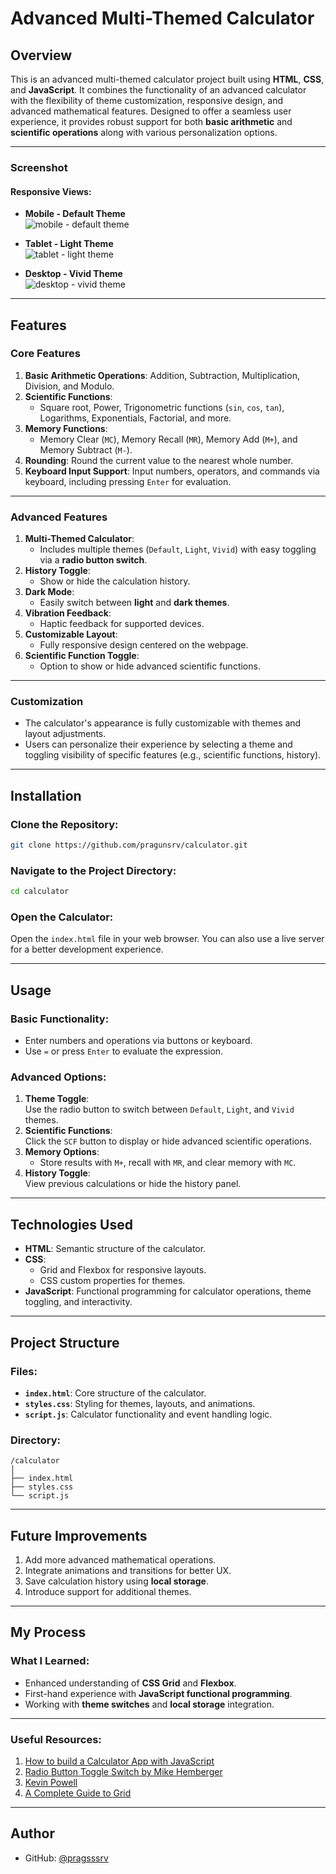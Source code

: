 # Advanced Multi-Themed Calculator

## Overview

This is an advanced multi-themed calculator project built using **HTML**, **CSS**, and **JavaScript**. It combines the functionality of an advanced calculator with the flexibility of theme customization, responsive design, and advanced mathematical features. Designed to offer a seamless user experience, it provides robust support for both **basic arithmetic** and **scientific operations** along with various personalization options.

---

### Screenshot

#### Responsive Views:
- **Mobile - Default Theme**  
![mobile - default theme](https://user-images.githubusercontent.com/63062052/119277928-f65c0f80-bbe7-11eb-80c9-144d561ff46a.png)

- **Tablet - Light Theme**  
![tablet - light theme](https://user-images.githubusercontent.com/63062052/119277970-286d7180-bbe8-11eb-8aca-58af3a9ada97.png)

- **Desktop - Vivid Theme**  
![desktop - vivid theme](https://user-images.githubusercontent.com/63062052/119277990-43d87c80-bbe8-11eb-87be-848899a2f088.png)

---

## Features

### **Core Features**
1. **Basic Arithmetic Operations**: Addition, Subtraction, Multiplication, Division, and Modulo.
2. **Scientific Functions**:  
   - Square root, Power, Trigonometric functions (`sin`, `cos`, `tan`), Logarithms, Exponentials, Factorial, and more.
3. **Memory Functions**:  
   - Memory Clear (`MC`), Memory Recall (`MR`), Memory Add (`M+`), and Memory Subtract (`M-`).
4. **Rounding**: Round the current value to the nearest whole number.
5. **Keyboard Input Support**: Input numbers, operators, and commands via keyboard, including pressing `Enter` for evaluation.

---

### **Advanced Features**
1. **Multi-Themed Calculator**:  
   - Includes multiple themes (`Default`, `Light`, `Vivid`) with easy toggling via a **radio button switch**.
2. **History Toggle**:  
   - Show or hide the calculation history.
3. **Dark Mode**:  
   - Easily switch between **light** and **dark themes**.
4. **Vibration Feedback**:  
   - Haptic feedback for supported devices.
5. **Customizable Layout**:  
   - Fully responsive design centered on the webpage.
6. **Scientific Function Toggle**:  
   - Option to show or hide advanced scientific functions.

---

### **Customization**
- The calculator's appearance is fully customizable with themes and layout adjustments.
- Users can personalize their experience by selecting a theme and toggling visibility of specific features (e.g., scientific functions, history).

---

## Installation

### Clone the Repository:
```bash
git clone https://github.com/pragunsrv/calculator.git
```

### Navigate to the Project Directory:
```bash
cd calculator
```

### Open the Calculator:
Open the `index.html` file in your web browser. You can also use a live server for a better development experience.

---

## Usage

### Basic Functionality:
- Enter numbers and operations via buttons or keyboard.
- Use `=` or press `Enter` to evaluate the expression.

### Advanced Options:
1. **Theme Toggle**:  
   Use the radio button to switch between `Default`, `Light`, and `Vivid` themes.
2. **Scientific Functions**:  
   Click the `SCF` button to display or hide advanced scientific operations.
3. **Memory Options**:  
   - Store results with `M+`, recall with `MR`, and clear memory with `MC`.
4. **History Toggle**:  
   View previous calculations or hide the history panel.

---

## Technologies Used
- **HTML**: Semantic structure of the calculator.
- **CSS**:  
   - Grid and Flexbox for responsive layouts.  
   - CSS custom properties for themes.  
- **JavaScript**: Functional programming for calculator operations, theme toggling, and interactivity.

---

## Project Structure

### Files:
- **`index.html`**: Core structure of the calculator.
- **`styles.css`**: Styling for themes, layouts, and animations.
- **`script.js`**: Calculator functionality and event handling logic.

### Directory:
```
/calculator
│
├── index.html
├── styles.css
└── script.js
```

---

## Future Improvements
1. Add more advanced mathematical operations.
2. Integrate animations and transitions for better UX.
3. Save calculation history using **local storage**.
4. Introduce support for additional themes.

---

## My Process

### What I Learned:
- Enhanced understanding of **CSS Grid** and **Flexbox**.
- First-hand experience with **JavaScript functional programming**.
- Working with **theme switches** and **local storage** integration.

---

### Useful Resources:
1. [How to build a Calculator App with JavaScript](https://freshman.tech/calculator/)
2. [Radio Button Toggle Switch by Mike Hemberger](https://codepen.io/JiveDig/pen/jbdJXR)
3. [Kevin Powell](https://www.kevinpowell.co/)
4. [A Complete Guide to Grid](https://css-tricks.com/snippets/css/complete-guide-grid/)

---

## Author

- GitHub: [@pragsssrv](https://github.com/pragsssrv)